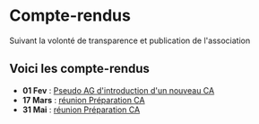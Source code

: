# Compte-rendus

Suivant la volonté de transparence et publication de l'association

## Voici les compte-rendus

* **01 Fev** : [Pseudo AG d'introduction d'un nouveau CA](19.02.01ag-pv.md)
* **17 Mars** : [réunion Préparation CA](19.03.17ca-pv.md)
* **31 Mai** : [réunion Préparation CA](19.05.31CA-PV.md)
